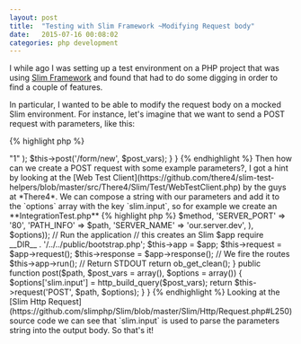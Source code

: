 ```yaml
---
layout: post
title:  "Testing with Slim Framework ~Modifying Request body"
date:   2015-07-16 00:08:02
categories: php development
---
```


I while ago I was setting up a test environment on a PHP project that was using [Slim Framework](http://www.slimframework.com/) and found that had to do some digging in order to find a couple of features.

In particular, I wanted to be able to modify the request body on a mocked Slim environment. For instance, let's imagine that we want to send a POST request with parameters, like this:

{% highlight php %}
<?php
namespace Ourproject\Tests;
// We manage our dependencies with Composer
require_once __DIR__. '/../vendor/autoload.php';

class ExampleTest extends IntegrationTest 
{
    public function testSendForm()
    {
        $post_vars = array
        (
            'field_1' => "1"
        );
        $this->post('/form/new', $post_vars);
    }
}
{% endhighlight %}

Then how can we create a POST request with some example parameters?, I got a hint by looking at the [Web Test Client](https://github.com/there4/slim-test-helpers/blob/master/src/There4/Slim/Test/WebTestClient.php) by the guys at *There4*.

We can compose a string with our parameters and add it to the `options` array with the key `slim.input`, so for example we create an **IntegrationTest.php**

{% highlight php %}
<?php
namespace OurProject\Tests;
// We manage our dependencies with Composer
require_once __DIR__. '/../vendor/autoload.php';

class IntegrationTest extends \PHPUnit_Framework_TestCase {

    public function request($method, $path, $options=array())
    {
        // Capture STDOUT
        ob_start();

        // Prepare a mock environment
        
        \Slim\Environment::mock(array_merge(array(
            'REQUEST_METHOD' => $method,
            'SERVER_PORT' => '80',
            'PATH_INFO' => $path,
            'SERVER_NAME' => 'our.server.dev',
        ), $options));

 
        // Run the application
        // this creates an Slim $app 
        require __DIR__ . '/../../public/bootstrap.php';

        $this->app = $app;
        $this->request = $app->request();
        $this->response = $app->response();

        // We fire the routes
        $this->app->run();

        // Return STDOUT
        return ob_get_clean();
    }

    public function post($path, $post_vars = array(), $options = array())
    {
        $options['slim.input'] = http_build_query($post_vars);
        return $this->request('POST', $path, $options);
    }
}
{% endhighlight %}

Looking at the [Slim Http Request](https://github.com/slimphp/Slim/blob/master/Slim/Http/Request.php#L250) source code we can see that `slim.input` is used to parse the parameters string into the output body.

So that's it!

